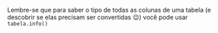 Lembre-se que para saber o tipo de todas as colunas de uma tabela (e descobrir se elas precisam ser convertidas :wink:) você pode usar `tabela.info()`
